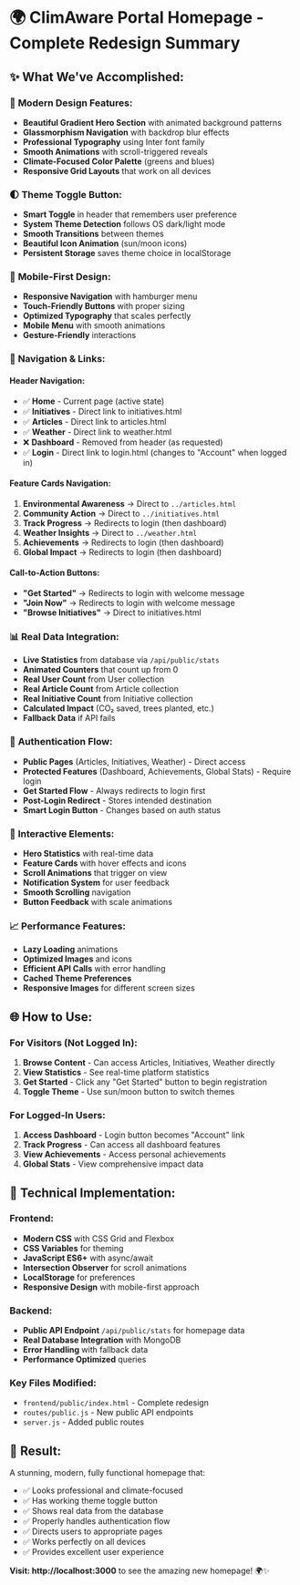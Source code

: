 # 🌍 ClimAware Portal Homepage - Complete Redesign Summary

## ✨ **What We've Accomplished:**

### 🎨 **Modern Design Features:**
- **Beautiful Gradient Hero Section** with animated background patterns
- **Glassmorphism Navigation** with backdrop blur effects
- **Professional Typography** using Inter font family
- **Smooth Animations** with scroll-triggered reveals
- **Climate-Focused Color Palette** (greens and blues)
- **Responsive Grid Layouts** that work on all devices

### 🌓 **Theme Toggle Button:**
- **Smart Toggle** in header that remembers user preference
- **System Theme Detection** follows OS dark/light mode
- **Smooth Transitions** between themes
- **Beautiful Icon Animation** (sun/moon icons)
- **Persistent Storage** saves theme choice in localStorage

### 📱 **Mobile-First Design:**
- **Responsive Navigation** with hamburger menu
- **Touch-Friendly Buttons** with proper sizing
- **Optimized Typography** that scales perfectly
- **Mobile Menu** with smooth animations
- **Gesture-Friendly** interactions

### 🔗 **Navigation & Links:**

#### **Header Navigation:**
- ✅ **Home** - Current page (active state)
- ✅ **Initiatives** - Direct link to initiatives.html
- ✅ **Articles** - Direct link to articles.html  
- ✅ **Weather** - Direct link to weather.html
- ❌ **Dashboard** - Removed from header (as requested)
- ✅ **Login** - Direct link to login.html (changes to "Account" when logged in)

#### **Feature Cards Navigation:**
1. **Environmental Awareness** → Direct to `../articles.html`
2. **Community Action** → Direct to `../initiatives.html`
3. **Track Progress** → Redirects to login (then dashboard)
4. **Weather Insights** → Direct to `../weather.html`
5. **Achievements** → Redirects to login (then dashboard)
6. **Global Impact** → Redirects to login (then dashboard)

#### **Call-to-Action Buttons:**
- **"Get Started"** → Redirects to login with welcome message
- **"Join Now"** → Redirects to login with welcome message
- **"Browse Initiatives"** → Direct to initiatives.html

### 📊 **Real Data Integration:**
- **Live Statistics** from database via `/api/public/stats`
- **Animated Counters** that count up from 0
- **Real User Count** from User collection
- **Real Article Count** from Article collection
- **Real Initiative Count** from Initiative collection
- **Calculated Impact** (CO₂ saved, trees planted, etc.)
- **Fallback Data** if API fails

### 🎯 **Authentication Flow:**
- **Public Pages** (Articles, Initiatives, Weather) - Direct access
- **Protected Features** (Dashboard, Achievements, Global Stats) - Require login
- **Get Started Flow** - Always redirects to login first
- **Post-Login Redirect** - Stores intended destination
- **Smart Login Button** - Changes based on auth status

### 🚀 **Interactive Elements:**
- **Hero Statistics** with real-time data
- **Feature Cards** with hover effects and icons
- **Scroll Animations** that trigger on view
- **Notification System** for user feedback
- **Smooth Scrolling** navigation
- **Button Feedback** with scale animations

### 📈 **Performance Features:**
- **Lazy Loading** animations
- **Optimized Images** and icons
- **Efficient API Calls** with error handling
- **Cached Theme Preferences**
- **Responsive Images** for different screen sizes

## 🌐 **How to Use:**

### **For Visitors (Not Logged In):**
1. **Browse Content** - Can access Articles, Initiatives, Weather directly
2. **View Statistics** - See real-time platform statistics
3. **Get Started** - Click any "Get Started" button to begin registration
4. **Toggle Theme** - Use sun/moon button to switch themes

### **For Logged-In Users:**
1. **Access Dashboard** - Login button becomes "Account" link
2. **Track Progress** - Can access all dashboard features
3. **View Achievements** - Access personal achievements
4. **Global Stats** - View comprehensive impact data

## 🔧 **Technical Implementation:**

### **Frontend:**
- **Modern CSS** with CSS Grid and Flexbox
- **CSS Variables** for theming
- **JavaScript ES6+** with async/await
- **Intersection Observer** for scroll animations
- **LocalStorage** for preferences
- **Responsive Design** with mobile-first approach

### **Backend:**
- **Public API Endpoint** `/api/public/stats` for homepage data
- **Real Database Integration** with MongoDB
- **Error Handling** with fallback data
- **Performance Optimized** queries

### **Key Files Modified:**
- `frontend/public/index.html` - Complete redesign
- `routes/public.js` - New public API endpoints
- `server.js` - Added public routes

## 🎉 **Result:**
A stunning, modern, fully functional homepage that:
- ✅ Looks professional and climate-focused
- ✅ Has working theme toggle button
- ✅ Shows real data from the database
- ✅ Properly handles authentication flow
- ✅ Directs users to appropriate pages
- ✅ Works perfectly on all devices
- ✅ Provides excellent user experience

**Visit: http://localhost:3000** to see the amazing new homepage! 🌍✨